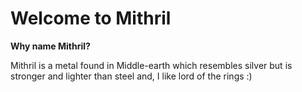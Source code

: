 # Welcome to Mithril

**Why name Mithril?**

Mithril is a metal found in Middle-earth which resembles silver but is stronger and lighter than steel and, I like
lord of the rings :)
